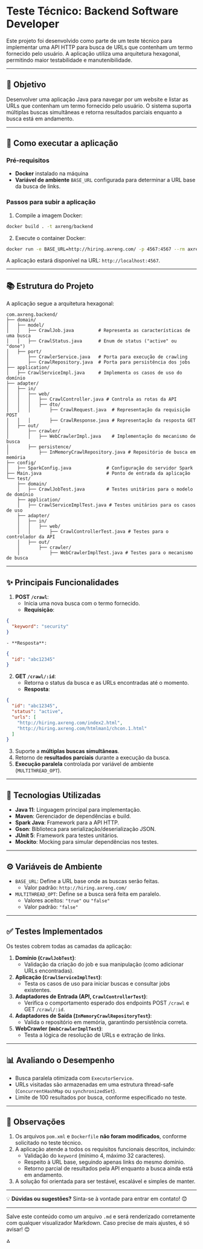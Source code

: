 # Teste Técnico: Backend Software Developer

Este projeto foi desenvolvido como parte de um teste técnico para implementar uma API HTTP para busca de URLs que contenham um termo fornecido pelo usuário. A aplicação utiliza uma arquitetura hexagonal, permitindo maior testabilidade e manutenibilidade.

---

## 🎯 **Objetivo**

Desenvolver uma aplicação Java para navegar por um website e listar as URLs que contenham um termo fornecido pelo usuário. O sistema suporta múltiplas buscas simultâneas e retorna resultados parciais enquanto a busca está em andamento.

---

## 🚀 **Como executar a aplicação**

### **Pré-requisitos**

- **Docker** instalado na máquina
- **Variável de ambiente** `BASE_URL` configurada para determinar a URL base da busca de links.


### **Passos para subir a aplicação**

1. Compile a imagem Docker:

```bash
docker build . -t axreng/backend
```

2. Execute o container Docker:

```bash
docker run -e BASE_URL=http://hiring.axreng.com/ -p 4567:4567 --rm axreng/backend
```


A aplicação estará disponível na URL: `http://localhost:4567`.

---

## 📚 **Estrutura do Projeto**

A aplicação segue a arquitetura hexagonal:

```
com.axreng.backend/
├── domain/
│   ├── model/             
│   │   ├── CrawlJob.java         # Representa as características de uma busca
│   │   ├── CrawlStatus.java      # Enum de status ("active" ou "done")
│   ├── port/                    
│       ├── CrawlerService.java   # Porta para execução de crawling
│       ├── CrawlRepository.java  # Porta para persistência dos jobs
├── application/
│   ├── CrawlServiceImpl.java     # Implementa os casos de uso do domínio
├── adapter/
│   ├── in/
│   │   ├── web/
│   │   │   ├── CrawlController.java # Controla as rotas da API
│   │   │   ├── dto/
│   │   │       ├── CrawlRequest.java  # Representação da requisição POST
│   │   │       ├── CrawlResponse.java # Representação da resposta GET
│   ├── out/
│       ├── crawler/
│       │   ├── WebCrawlerImpl.java    # Implementação do mecanismo de busca
│       ├── persistence/
│           ├── InMemoryCrawlRepository.java # Repositório de busca em memória
├── config/
│   ├── SparkConfig.java             # Configuração do servidor Spark
├── Main.java                        # Ponto de entrada da aplicação
└── test/
    ├── domain/
    │   ├── CrawlJobTest.java        # Testes unitários para o modelo de domínio
    ├── application/
    │   ├── CrawlServiceImplTest.java # Testes unitários para os casos de uso
    ├── adapter/
    │   ├── in/
    │   │   ├── web/
    │   │       ├── CrawlControllerTest.java # Testes para o controlador da API
    │   ├── out/
    │       ├── crawler/
    │           ├── WebCrawlerImplTest.java # Testes para o mecanismo de busca
```

---

## ✨ **Principais Funcionalidades**

1. **POST `/crawl`**:
    - Inicia uma nova busca com o termo fornecido.
    - **Requisição**:

```json
{
  "keyword": "security"
}
```

    - **Resposta**:

```json
{
  "id": "abc12345"
}
```

2. **GET `/crawl/:id`**:
    - Retorna o status da busca e as URLs encontradas até o momento.
    - **Resposta**:

```json
{
  "id": "abc12345",
  "status": "active",
  "urls": [
    "http://hiring.axreng.com/index2.html",
    "http://hiring.axreng.com/htmlman1/chcon.1.html"
  ]
}
```

3. Suporte a **múltiplas buscas simultâneas**.
4. Retorno de **resultados parciais** durante a execução da busca.
5. **Execução paralela** controlada por variável de ambiente (`MULTITHREAD_OPT`).

---

## 🔧 **Tecnologias Utilizadas**

- **Java 11**: Linguagem principal para implementação.
- **Maven**: Gerenciador de dependências e build.
- **Spark Java**: Framework para a API HTTP.
- **Gson**: Biblioteca para serialização/deserialização JSON.
- **JUnit 5**: Framework para testes unitários.
- **Mockito**: Mocking para simular dependências nos testes.

---

## ⚙️ **Variáveis de Ambiente**

- `BASE_URL`: Define a URL base onde as buscas serão feitas.
    - Valor padrão: `http://hiring.axreng.com/`
- `MULTITHREAD_OPT`: Define se a busca será feita em paralelo.
    - Valores aceitos: `"true"` ou `"false"`
    - Valor padrão: `"false"`

---

## ✅ **Testes Implementados**

Os testes cobrem todas as camadas da aplicação:

1. **Domínio (`CrawlJobTest`)**:
    - Validação da criação do job e sua manipulação (como adicionar URLs encontradas).
2. **Aplicação (`CrawlServiceImplTest`)**:
    - Testa os casos de uso para iniciar buscas e consultar jobs existentes.
3. **Adaptadores de Entrada (API, `CrawlControllerTest`)**:
    - Verifica o comportamento esperado dos endpoints POST `/crawl` e GET `/crawl/:id`.
4. **Adaptadores de Saída (`InMemoryCrawlRepositoryTest`)**:
    - Valida o repositório em memória, garantindo persistência correta.
5. **WebCrawler (`WebCrawlerImplTest`)**:
    - Testa a lógica de resolução de URLs e extração de links.

---

## 📊 **Avaliando o Desempenho**

- Busca paralela otimizada com `ExecutorService`.
- URLs visitadas são armazenadas em uma estrutura thread-safe (`ConcurrentHashMap` ou `synchronizedSet`).
- Limite de 100 resultados por busca, conforme especificado no teste.

---

## 📝 **Observações**

1. Os arquivos `pom.xml` e `Dockerfile` **não foram modificados**, conforme solicitado no teste técnico.
2. A aplicação atende a todos os requisitos funcionais descritos, incluindo:
    - Validação do `keyword` (mínimo 4, máximo 32 caracteres).
    - Respeito à URL base, seguindo apenas links do mesmo domínio.
    - Retorno parcial de resultados pela API enquanto a busca ainda está em andamento.
3. A solução foi orientada para ser testável, escalável e simples de manter.

---

💡 **Dúvidas ou sugestões?** Sinta-se à vontade para entrar em contato! 😊

---

Salve este conteúdo como um arquivo `.md` e será renderizado corretamente com qualquer visualizador Markdown. Caso precise de mais ajustes, é só avisar! 😊

<div>⁂</div>

[^1]: https://pplx-res.cloudinary.com/image/upload/v1743978412/user_uploads/IvWPLwtDoccAUPR/image.jpg

